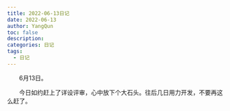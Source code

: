 ```yaml
---
title: 2022-06-13日记
date: 2022-06-13
author: YangQun
toc: false
description:
categories: 日记
tags:
  - 日记
---
```


&emsp;&emsp;6月13日。

&emsp;&emsp;今日如约赶上了详设评审，心中放下个大石头。往后几日用力开发，不要再这么赶了。
